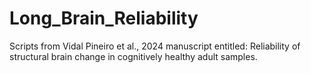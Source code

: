 # Long_Brain_Reliability
Scripts from Vidal Pineiro et al., 2024 manuscript entitled: Reliability of structural brain change in cognitively healthy adult samples.  
